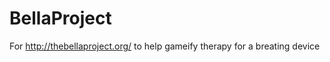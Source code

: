 BellaProject
============

For http://thebellaproject.org/ to help gameify therapy for a breating device
